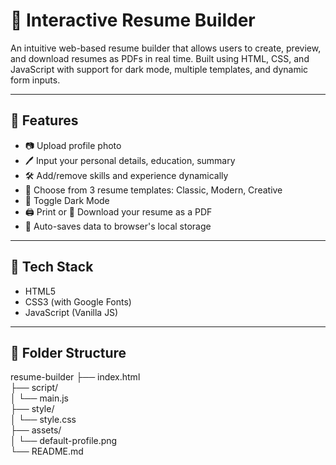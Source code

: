 # 📝 Interactive Resume Builder

An intuitive web-based resume builder that allows users to create, preview, and download resumes as PDFs in real time. Built using HTML, CSS, and JavaScript with support for dark mode, multiple templates, and dynamic form inputs.

---

## 🚀 Features

- 📷 Upload profile photo
- 🖊️ Input your personal details, education, summary
- 🛠️ Add/remove skills and experience dynamically
- 🎨 Choose from 3 resume templates: Classic, Modern, Creative
- 🌙 Toggle Dark Mode
- 🖨️ Print or 💾 Download your resume as a PDF
- 💾 Auto-saves data to browser's local storage

---

## 🧰 Tech Stack

- HTML5
- CSS3 (with Google Fonts)
- JavaScript (Vanilla JS)

---

## 📁 Folder Structure
resume-builder
 ├── index.html          
 ├── script/              
 │ └── main.js                       
 ├── style/                  
 │ └── style.css                        
 ├── assets/                         
 │ └── default-profile.png                       
 └── README.md                            
